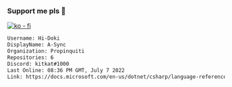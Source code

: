 ### Support me pls 🙏

[![ko - fi](https://ko-fi.com/img/githubbutton_sm.svg)](https://ko-fi.com/O5O4D6DP7)

  ```txt
  Username: Hi-Doki
  DisplayName: A-Sync
  Organization: Propinquiti
  Repositories: 6
  Discord: kitkat#1000
  Last Online: 08:36 PM GMT, July 7 2022
  Link: https://docs.microsoft.com/en-us/dotnet/csharp/language-reference/keywords/async
  ```       